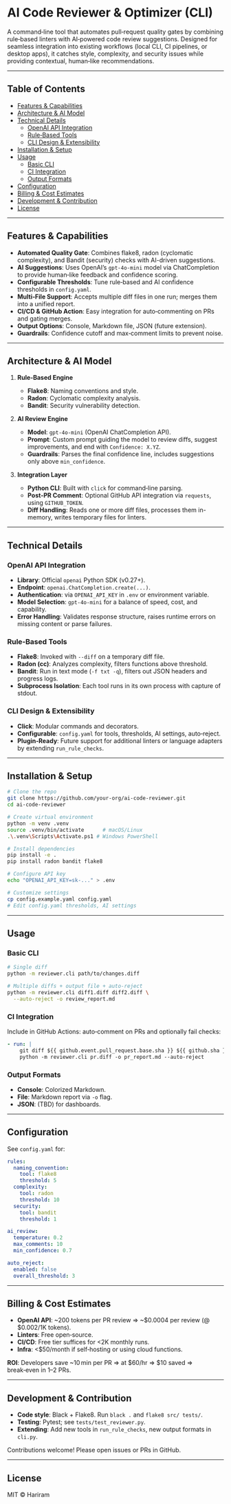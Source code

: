 # AI Code Reviewer & Optimizer (CLI)

A command‑line tool that automates pull‑request quality gates by combining rule‑based linters with AI‑powered code review suggestions. Designed for seamless integration into existing workflows (local CLI, CI pipelines, or desktop apps), it catches style, complexity, and security issues while providing contextual, human‑like recommendations.

---

## Table of Contents

- [Features & Capabilities](#features--capabilities)
- [Architecture & AI Model](#architecture--ai-model)
- [Technical Details](#technical-details)
  - [OpenAI API Integration](#openai-api-integration)
  - [Rule‑Based Tools](#rule-based-tools)
  - [CLI Design & Extensibility](#cli-design--extensibility)
- [Installation & Setup](#installation--setup)
- [Usage](#usage)
  - [Basic CLI](#basic-cli)
  - [CI Integration](#ci-integration)
  - [Output Formats](#output-formats)
- [Configuration](#configuration)
- [Billing & Cost Estimates](#billing--cost-estimates)
- [Development & Contribution](#development--contribution)
- [License](#license)

---

## Features & Capabilities

- **Automated Quality Gate**: Combines flake8, radon (cyclomatic complexity), and Bandit (security) checks with AI-driven suggestions.
- **AI Suggestions**: Uses OpenAI’s `gpt-4o-mini` model via ChatCompletion to provide human‑like feedback and confidence scoring.
- **Configurable Thresholds**: Tune rule‑based and AI confidence thresholds in `config.yaml`.
- **Multi‑File Support**: Accepts multiple diff files in one run; merges them into a unified report.
- **CI/CD & GitHub Action**: Easy integration for auto‑commenting on PRs and gating merges.
- **Output Options**: Console, Markdown file, JSON (future extension).
- **Guardrails**: Confidence cutoff and max‑comment limits to prevent noise.

---

## Architecture & AI Model

1. **Rule‑Based Engine**

   - **Flake8**: Naming conventions and style.
   - **Radon**: Cyclomatic complexity analysis.
   - **Bandit**: Security vulnerability detection.

2. **AI Review Engine**

   - **Model**: `gpt-4o-mini` (OpenAI ChatCompletion API).
   - **Prompt**: Custom prompt guiding the model to review diffs, suggest improvements, and end with `Confidence: X.YZ`.
   - **Guardrails**: Parses the final confidence line, includes suggestions only above `min_confidence`.

3. **Integration Layer**

   - **Python CLI**: Built with `click` for command‑line parsing.
   - **Post‑PR Comment**: Optional GitHub API integration via `requests`, using `GITHUB_TOKEN`.
   - **Diff Handling**: Reads one or more diff files, processes them in-memory, writes temporary files for linters.

---

## Technical Details

### OpenAI API Integration

- **Library**: Official `openai` Python SDK (v0.27+).
- **Endpoint**: `openai.ChatCompletion.create(...)`.
- **Authentication**: via `OPENAI_API_KEY` in `.env` or environment variable.
- **Model Selection**: `gpt-4o-mini` for a balance of speed, cost, and capability.
- **Error Handling**: Validates response structure, raises runtime errors on missing content or parse failures.

### Rule‑Based Tools

- **Flake8**: Invoked with `--diff` on a temporary diff file.
- **Radon (cc)**: Analyzes complexity, filters functions above threshold.
- **Bandit**: Run in text mode (`-f txt -q`), filters out JSON headers and progress logs.
- **Subprocess Isolation**: Each tool runs in its own process with capture of stdout.

### CLI Design & Extensibility

- **Click**: Modular commands and decorators.
- **Configurable**: `config.yaml` for tools, thresholds, AI settings, auto‑reject.
- **Plugin‑Ready**: Future support for additional linters or language adapters by extending `run_rule_checks`.

---

## Installation & Setup

```bash
# Clone the repo
git clone https://github.com/your-org/ai-code-reviewer.git
cd ai-code-reviewer

# Create virtual environment
python -m venv .venv
source .venv/bin/activate      # macOS/Linux
.\.venv\Scripts\Activate.ps1 # Windows PowerShell

# Install dependencies
pip install -e .
pip install radon bandit flake8

# Configure API key
echo "OPENAI_API_KEY=sk-..." > .env

# Customize settings
cp config.example.yaml config.yaml
# Edit config.yaml thresholds, AI settings
```

---

## Usage

### Basic CLI

```bash
# Single diff
python -m reviewer.cli path/to/changes.diff

# Multiple diffs + output file + auto-reject
python -m reviewer.cli diff1.diff diff2.diff \
  --auto-reject -o review_report.md
```

### CI Integration

Include in GitHub Actions: auto‑comment on PRs and optionally fail checks:

```yaml
- run: |
    git diff ${{ github.event.pull_request.base.sha }} ${{ github.sha }} -- '*.py' > pr.diff
    python -m reviewer.cli pr.diff -o pr_report.md --auto-reject
```

### Output Formats

- **Console**: Colorized Markdown.
- **File**: Markdown report via `-o` flag.
- **JSON**: (TBD) for dashboards.

---

## Configuration

See `config.yaml` for:

```yaml
rules:
  naming_convention:
    tool: flake8
    threshold: 5
  complexity:
    tool: radon
    threshold: 10
  security:
    tool: bandit
    threshold: 1

ai_review:
  temperature: 0.2
  max_comments: 10
  min_confidence: 0.7

auto_reject:
  enabled: false
  overall_threshold: 3
```

---

## Billing & Cost Estimates

- **OpenAI API**: \~200 tokens per PR review ⇒ \~\$0.0004 per review (@ \$0.002/1K tokens).
- **Linters**: Free open‑source.
- **CI/CD**: Free tier suffices for <2K monthly runs.
- **Infra**: <\$50/month if self‑hosting or using cloud functions.

**ROI**: Developers save \~10 min per PR ⇒ at \$60/hr ⇒ \$10 saved ⇒ break‑even in 1–2 PRs.

---

## Development & Contribution

- **Code style**: Black + Flake8. Run `black .` and `flake8 src/ tests/`.
- **Testing**: Pytest; see `tests/test_reviewer.py`.
- **Extending**: Add new tools in `run_rule_checks`, new output formats in `cli.py`.

Contributions welcome! Please open issues or PRs in GitHub.

---

## License

MIT © Hariram


